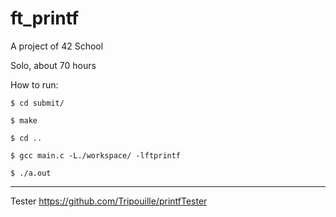 # ft_printf
A project of 42 School

Solo, about 70 hours

How to run:

```$ cd submit/```

```$ make```

```$ cd ..```

```$ gcc main.c -L./workspace/ -lftprintf```

```$ ./a.out```

----------------------------------------------------------
Tester https://github.com/Tripouille/printfTester 
